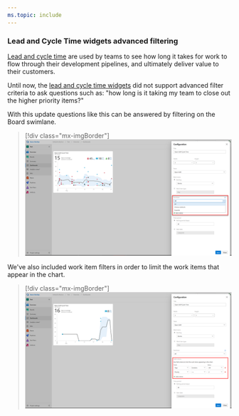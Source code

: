 ```yaml
---
ms.topic: include
---
```


### Lead and Cycle Time widgets advanced filtering

[Lead and cycle time](https://docs.microsoft.com/azure/devops/report/dashboards/cycle-time-and-lead-time?view=azure-devops) are used by teams to see how long it takes for work to flow through their development pipelines, and ultimately deliver value to their customers. 

Until now, the [lead and cycle time widgets](https://docs.microsoft.com/azure/devops/report/dashboards/cycle-time-and-lead-time?view=azure-devops#configure-the-cycle-time-and-lead-time-widgets) did not support advanced filter criteria to ask questions such as: "how long is it taking my team to close out the higher priority items?" 

With this update questions like this can be answered by filtering on the Board swimlane. 

> [!div class="mx-imgBorder"]
> ![Badge](../../media/157_13.png)

We've also included work item filters in order to limit the work items that appear in the chart.

> [!div class="mx-imgBorder"]
> ![Badge](../../media/157_16.png)
